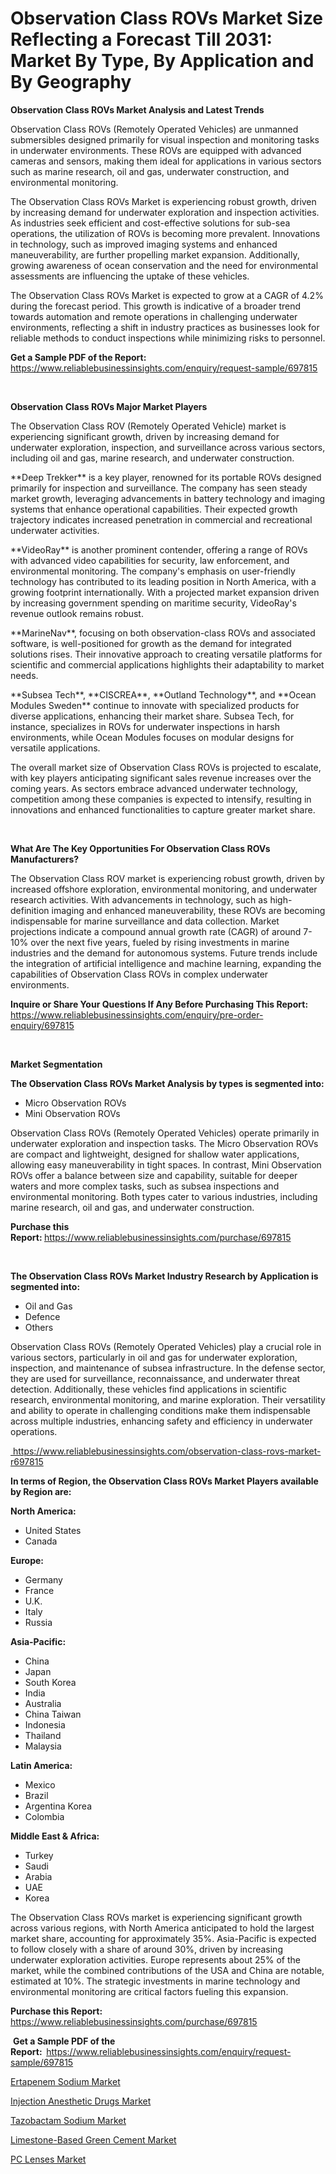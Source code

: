 <p><h1>Observation Class ROVs Market Size Reflecting a Forecast Till 2031: Market By Type, By Application and By Geography</h1></p><p><strong>Observation Class ROVs Market Analysis and Latest Trends</strong></p>
<p><p>Observation Class ROVs (Remotely Operated Vehicles) are unmanned submersibles designed primarily for visual inspection and monitoring tasks in underwater environments. These ROVs are equipped with advanced cameras and sensors, making them ideal for applications in various sectors such as marine research, oil and gas, underwater construction, and environmental monitoring. </p><p>The Observation Class ROVs Market is experiencing robust growth, driven by increasing demand for underwater exploration and inspection activities. As industries seek efficient and cost-effective solutions for sub-sea operations, the utilization of ROVs is becoming more prevalent. Innovations in technology, such as improved imaging systems and enhanced maneuverability, are further propelling market expansion. Additionally, growing awareness of ocean conservation and the need for environmental assessments are influencing the uptake of these vehicles.</p><p>The Observation Class ROVs Market is expected to grow at a CAGR of 4.2% during the forecast period. This growth is indicative of a broader trend towards automation and remote operations in challenging underwater environments, reflecting a shift in industry practices as businesses look for reliable methods to conduct inspections while minimizing risks to personnel.</p></p>
<p><strong>Get a Sample PDF of the Report:&nbsp;</strong> <a href="https://www.reliablebusinessinsights.com/enquiry/request-sample/697815?utm_campaign=57&utm_medium=2&utm_source=Github&utm_content=ia&utm_term=29092024&utm_id=observation-class-rovs">https://www.reliablebusinessinsights.com/enquiry/request-sample/697815</a></p>
<p>&nbsp;</p>
<p><strong>Observation Class ROVs Major Market Players</strong></p>
<p><p>The Observation Class ROV (Remotely Operated Vehicle) market is experiencing significant growth, driven by increasing demand for underwater exploration, inspection, and surveillance across various sectors, including oil and gas, marine research, and underwater construction.</p><p>**Deep Trekker** is a key player, renowned for its portable ROVs designed primarily for inspection and surveillance. The company has seen steady market growth, leveraging advancements in battery technology and imaging systems that enhance operational capabilities. Their expected growth trajectory indicates increased penetration in commercial and recreational underwater activities.</p><p>**VideoRay** is another prominent contender, offering a range of ROVs with advanced video capabilities for security, law enforcement, and environmental monitoring. The company's emphasis on user-friendly technology has contributed to its leading position in North America, with a growing footprint internationally. With a projected market expansion driven by increasing government spending on maritime security, VideoRay's revenue outlook remains robust.</p><p>**MarineNav**, focusing on both observation-class ROVs and associated software, is well-positioned for growth as the demand for integrated solutions rises. Their innovative approach to creating versatile platforms for scientific and commercial applications highlights their adaptability to market needs.</p><p>**Subsea Tech**, **CISCREA**, **Outland Technology**, and **Ocean Modules Sweden** continue to innovate with specialized products for diverse applications, enhancing their market share. Subsea Tech, for instance, specializes in ROVs for underwater inspections in harsh environments, while Ocean Modules focuses on modular designs for versatile applications.</p><p>The overall market size of Observation Class ROVs is projected to escalate, with key players anticipating significant sales revenue increases over the coming years. As sectors embrace advanced underwater technology, competition among these companies is expected to intensify, resulting in innovations and enhanced functionalities to capture greater market share.</p></p>
<p>&nbsp;</p>
<p><strong>What Are The Key Opportunities For Observation Class ROVs Manufacturers?</strong></p>
<p><p>The Observation Class ROV market is experiencing robust growth, driven by increased offshore exploration, environmental monitoring, and underwater research activities. With advancements in technology, such as high-definition imaging and enhanced maneuverability, these ROVs are becoming indispensable for marine surveillance and data collection. Market projections indicate a compound annual growth rate (CAGR) of around 7-10% over the next five years, fueled by rising investments in marine industries and the demand for autonomous systems. Future trends include the integration of artificial intelligence and machine learning, expanding the capabilities of Observation Class ROVs in complex underwater environments.</p></p>
<p><strong>Inquire or Share Your Questions If Any Before Purchasing This Report:</strong> <a href="https://www.reliablebusinessinsights.com/enquiry/pre-order-enquiry/697815?utm_campaign=57&utm_medium=2&utm_source=Github&utm_content=ia&utm_term=29092024&utm_id=observation-class-rovs">https://www.reliablebusinessinsights.com/enquiry/pre-order-enquiry/697815</a></p>
<p>&nbsp;</p>
<p><strong>Market Segmentation</strong></p>
<p><strong>The Observation Class ROVs Market Analysis by types is segmented into:</strong></p>
<p><ul><li>Micro Observation ROVs</li><li>Mini Observation ROVs</li></ul></p>
<p><p>Observation Class ROVs (Remotely Operated Vehicles) operate primarily in underwater exploration and inspection tasks. The Micro Observation ROVs are compact and lightweight, designed for shallow water applications, allowing easy maneuverability in tight spaces. In contrast, Mini Observation ROVs offer a balance between size and capability, suitable for deeper waters and more complex tasks, such as subsea inspections and environmental monitoring. Both types cater to various industries, including marine research, oil and gas, and underwater construction.</p></p>
<p><strong>Purchase this Report:&nbsp;</strong><a href="https://www.reliablebusinessinsights.com/purchase/697815?utm_campaign=57&utm_medium=2&utm_source=Github&utm_content=ia&utm_term=29092024&utm_id=observation-class-rovs">https://www.reliablebusinessinsights.com/purchase/697815</a></p>
<p>&nbsp;</p>
<p><strong>The Observation Class ROVs Market Industry Research by Application is segmented into:</strong></p>
<p><ul><li>Oil and Gas</li><li>Defence</li><li>Others</li></ul></p>
<p><p>Observation Class ROVs (Remotely Operated Vehicles) play a crucial role in various sectors, particularly in oil and gas for underwater exploration, inspection, and maintenance of subsea infrastructure. In the defense sector, they are used for surveillance, reconnaissance, and underwater threat detection. Additionally, these vehicles find applications in scientific research, environmental monitoring, and marine exploration. Their versatility and ability to operate in challenging conditions make them indispensable across multiple industries, enhancing safety and efficiency in underwater operations.</p></p>
<p><a href="https://www.reliablebusinessinsights.com/observation-class-rovs-market-r697815?utm_campaign=57&utm_medium=2&utm_source=Github&utm_content=ia&utm_term=29092024&utm_id=observation-class-rovs">&nbsp;https://www.reliablebusinessinsights.com/observation-class-rovs-market-r697815</a></p>
<p><strong>In terms of Region, the Observation Class ROVs Market Players available by Region are:</strong></p>
<p>
    <p> <strong> North America: </strong>
        <ul>
            <li>United States</li>
            <li>Canada</li>
        </ul>
        </p> 
    <p> <strong> Europe: </strong>
        <ul>
            <li>Germany</li>
            <li>France</li>
            <li>U.K.</li>
            <li>Italy</li>
            <li>Russia</li>
        </ul>
        </p> 
    <p> <strong> Asia-Pacific: </strong>
        <ul>
            <li>China</li>
            <li>Japan</li>
            <li>South Korea</li>
            <li>India</li>
            <li>Australia</li>
            <li>China Taiwan</li>
            <li>Indonesia</li>
            <li>Thailand</li>
            <li>Malaysia</li>
        </ul>
        </p> 
    <p> <strong> Latin America: </strong>
        <ul>
            <li>Mexico</li>
            <li>Brazil</li>
            <li>Argentina Korea</li>
            <li>Colombia</li>
        </ul>
        </p> 
    <p> <strong> Middle East & Africa: </strong>
        <ul>
            <li>Turkey</li>
            <li>Saudi</li>
            <li>Arabia</li>
            <li>UAE</li>
            <li>Korea</li>
        </ul>
    </p>
    </p>
<p><p>The Observation Class ROVs market is experiencing significant growth across various regions, with North America anticipated to hold the largest market share, accounting for approximately 35%. Asia-Pacific is expected to follow closely with a share of around 30%, driven by increasing underwater exploration activities. Europe represents about 25% of the market, while the combined contributions of the USA and China are notable, estimated at 10%. The strategic investments in marine technology and environmental monitoring are critical factors fueling this expansion.</p></p>
<p><strong>Purchase this Report: </strong><a href="https://www.reliablebusinessinsights.com/purchase/697815?utm_campaign=57&utm_medium=2&utm_source=Github&utm_content=ia&utm_term=29092024&utm_id=observation-class-rovs">https://www.reliablebusinessinsights.com/purchase/697815</a></p>
<p>&nbsp;<strong>Get a Sample PDF of the Report:&nbsp;&nbsp;</strong><a href="https://www.reliablebusinessinsights.com/enquiry/request-sample/697815?utm_campaign=57&utm_medium=2&utm_source=Github&utm_content=ia&utm_term=29092024&utm_id=observation-class-rovs">https://www.reliablebusinessinsights.com/enquiry/request-sample/697815</a></p>
<p><strong></strong></p>
<p><p><a href="https://www.linkedin.com/pulse/ertapenem-sodium-market-research-report-exploring-size-79thc?utm_campaign=57&utm_medium=2&utm_source=Github&utm_content=ia&utm_term=29092024&utm_id=observation-class-rovs">Ertapenem Sodium Market</a></p><p><a href="https://github.com/MaryNelson695/Market-Research-Report-List-1/blob/main/injection-anesthetic-drugs-market.md?utm_campaign=57&utm_medium=2&utm_source=Github&utm_content=ia&utm_term=29092024&utm_id=observation-class-rovs">Injection Anesthetic Drugs Market</a></p><p><a href="https://www.linkedin.com/pulse/global-tazobactam-sodium-market-trends-analysis-future-incjc?utm_campaign=57&utm_medium=2&utm_source=Github&utm_content=ia&utm_term=29092024&utm_id=observation-class-rovs">Tazobactam Sodium Market</a></p><p><a href="https://github.com/gailasejs/Market-Research-Report-List-1/blob/main/limestone-based-green-cement-market.md?utm_campaign=57&utm_medium=2&utm_source=Github&utm_content=ia&utm_term=29092024&utm_id=observation-class-rovs">Limestone-Based Green Cement Market</a></p><p><a href="https://issuu.com/reportprime-2/docs/pc-lenses-market-size-2030.pptx_43366a67808eb7?utm_campaign=57&utm_medium=2&utm_source=Github&utm_content=ia&utm_term=29092024&utm_id=observation-class-rovs">PC Lenses Market</a></p></p>